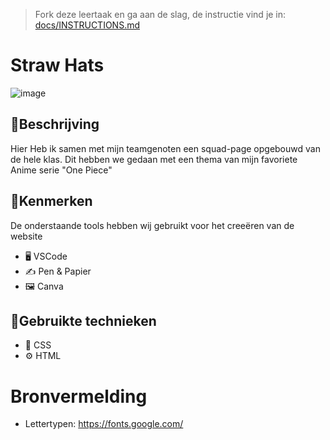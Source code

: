 > Fork deze leertaak en ga aan de slag, de instructie vind je in: [docs/INSTRUCTIONS.md](docs/INSTRUCTIONS.md)

# Straw Hats
![image](https://user-images.githubusercontent.com/112856292/191811833-5b5ca184-85a7-44cd-91bf-e9151a442084.png)

## 📝Beschrijving 

Hier Heb ik samen met mijn teamgenoten een squad-page opgebouwd van de hele klas. Dit hebben we gedaan met een thema van mijn favoriete Anime serie "One Piece"
  
## 📍Kenmerken 

De onderstaande tools hebben wij gebruikt voor het creeëren van de website
* 🖥️ VSCode
* ✍ Pen & Papier
*  🖼 Canva
  
## 🔧Gebruikte technieken
* 💅 CSS
* ⚙️ HTML
  
# Bronvermelding
* Lettertypen: https://fonts.google.com/

